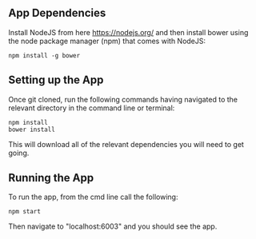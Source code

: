 ## App Dependencies

Install NodeJS from here https://nodejs.org/ and then install bower using the node package manager (npm) that comes with NodeJS:
 
    npm install -g bower

## Setting up the App

Once git cloned, run the following commands having navigated to the relevant directory in the command line or terminal:

    npm install
    bower install
    
This will download all of the relevant dependencies you will need to get going.

## Running the App

To run the app, from the cmd line call the following:

    npm start
    
Then navigate to "localhost:6003" and you should see the app.